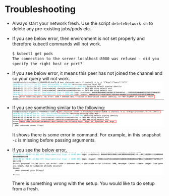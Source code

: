 Troubleshooting
===============

* Always start your network fresh. Use the script `deleteNetwork.sh` to delete any pre-existing jobs/pods etc.

* If you see below error, then environment is not set properly and therefore kubectl commands will not work.
  ```
  $ kubectl get pods
  The connection to the server localhost:8080 was refused - did you specify the right host or port?
  ```
  
* If you see below error, it means this peer has not joined the channel and so your query will not work.
  ![](images/error1.png)
  
* If you see something similar to the following:
  ![](images/error2.png)
  
  It shows there is some error in command. For example, in this snapshot `-c` is missing before passing arguments.
  
* If you see the below error,
  ![](images/error3.png)
  
  There is something wrong with the setup. You would like to do setup from a fresh.
  
